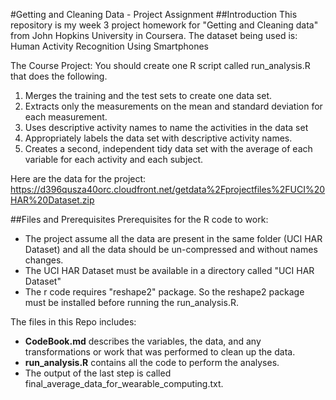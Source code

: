 #Getting and Cleaning Data - Project Assignment
##Introduction
This repository is my week 3 project homework for "Getting and Cleaning data" from John Hopkins University in Coursera.
The dataset being used is: Human Activity Recognition Using Smartphones

The Course Project:
You should create one R script called run_analysis.R that does the following.
1. Merges the training and the test sets to create one data set.
2. Extracts only the measurements on the mean and standard deviation for each measurement.
3. Uses descriptive activity names to name the activities in the data set
4. Appropriately labels the data set with descriptive activity names.
5. Creates a second, independent tidy data set with the average of each variable for each activity and each subject.

Here are the data for the project: 
https://d396qusza40orc.cloudfront.net/getdata%2Fprojectfiles%2FUCI%20HAR%20Dataset.zip 

##Files and Prerequisites
Prerequisites for the R code to work:
* The project assume all the data are present in the same folder (UCI HAR Dataset) and all the data should be un-compressed and without names changes.
* The UCI HAR Dataset must be available in a directory called "UCI HAR Dataset"
* The r code requires "reshape2" package. So the reshape2 package must be installed before running the run_analysis.R.

The files in this Repo includes:
*  **CodeBook.md**  describes the variables, the data, and any transformations or work that was performed to clean up the data.
*  **run_analysis.R**  contains all the code to perform the analyses.
*  The output of the last step is called  final_average_data_for_wearable_computing.txt.

